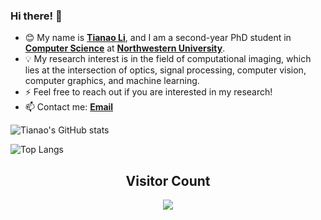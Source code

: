 ### Hi there! 👋

<!--
**Lukeli0425/Lukeli0425** is a ✨ _special_ ✨ repository because its `README.md` (this file) appears on your GitHub profile.

Here are some ideas to get you started:

- 🔭 I’m currently working on ...
- 🌱 I’m currently learning ...
- 👯 I’m looking to collaborate on ...
- 🤔 I’m looking for help with ...
- 💬 Ask me about ...
- 📫 How to reach me: ...
- 😄 Pronouns: ...
- ⚡ Fun fact: ...
-->

- 😊 My name is [**Tianao Li**](https://lukeli0425.github.io), and I am a second-year PhD student in [**Computer Science**](https://www.mccormick.northwestern.edu/computer-science/) at [**Northwestern University**](https://www.northwestern.edu).
  <!-- [Department of Electronic Engineering](https://www.ee.tsinghua.edu.cn/en/), [Tsinghua University](https://www.tsinghua.edu.cn/en/). -->
- 💡 My research interest is in the field of computational imaging, which lies at the intersection of optics, signal processing, computer vision, computer graphics, and machine learning. 
- ⚡ Feel free to reach out if you are interested in my research!
- 📫 Contact me: [**Email**](mailto:tianaoli@u.northwestern.edu)
<!-- - 🔭 In my free time, I enjoying playing basketball and probing in the world of astronomy. -->
<!-- - 🏀 I'm a also huge fan of the ***Golden State Warriors***! -->
<!-- - 📫 Contact me: [**Email**](mailto:lta19@mails.tsinghua.edu.cn) -->
<!-- - 👇 Check out my projects on Github! -->

![Tianao's GitHub stats](https://github-readme-stats.vercel.app/api?username=Lukeli0425&show_icons=true&theme=aura)

![Top Langs](https://github-readme-stats.vercel.app/api/top-langs/?username=Lukeli0425&layout=compact&theme=aura)


## <center> Visitor Count
<p align="center"> 
  <img src="https://profile-counter.glitch.me/Lukeli0425/count.svg" />
</p>
